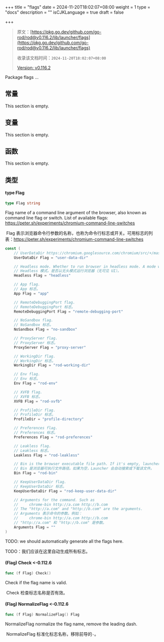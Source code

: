 +++
title = "flags"
date = 2024-11-20T18:02:07+08:00
weight = 1
type = "docs"
description = ""
isCJKLanguage = true
draft = false

+++

> 原文：[https://pkg.go.dev/github.com/go-rod/rod@v0.116.2/lib/launcher/flags](https://pkg.go.dev/github.com/go-rod/rod@v0.116.2/lib/launcher/flags)
>
> 收录该文档时间：`2024-11-20T18:02:07+08:00`
>
> [Version: v0.116.2](https://pkg.go.dev/github.com/go-rod/rod@v0.116.2/lib/launcher/flags?tab=versions)

Package flags ...

## 常量

This section is empty.

## 变量

This section is empty.

## 函数

This section is empty.

## 类型

#### type Flag 

``` go
type Flag string
```

Flag name of a command line argument of the browser, also known as command line flag or switch. List of available flags: https://peter.sh/experiments/chromium-command-line-switches

​	Flag 表示浏览器命令行参数的名称，也称为命令行标志或开关。可用标志的列表：https://peter.sh/experiments/chromium-command-line-switches

``` go
const (
	// UserDataDir https://chromium.googlesource.com/chromium/src/+/master/docs/user_data_dir.md
	UserDataDir Flag = "user-data-dir"

	// Headless mode. Whether to run browser in headless mode. A mode without visible UI.
	// Headless 模式。是否以无头模式运行浏览器（无可见 UI）。
	Headless Flag = "headless"

	// App flag.
	// App 标志。
	App Flag = "app"

	// RemoteDebuggingPort flag.
	// RemoteDebuggingPort 标志。
	RemoteDebuggingPort Flag = "remote-debugging-port"

	// NoSandbox flag.
	// NoSandbox 标志。
	NoSandbox Flag = "no-sandbox"

	// ProxyServer flag.
	// ProxyServer 标志。
	ProxyServer Flag = "proxy-server"

	// WorkingDir flag.
	// WorkingDir 标志。
	WorkingDir Flag = "rod-working-dir"

	// Env flag.
	// Env 标志。
	Env Flag = "rod-env"

	// XVFB flag.
	// XVFB 标志。
	XVFB Flag = "rod-xvfb"

	// ProfileDir flag.
	// ProfileDir 标志。
	ProfileDir = "profile-directory"

	// Preferences flag.
	// Preferences 标志。
	Preferences Flag = "rod-preferences"

	// Leakless flag.
	// Leakless 标志。
	Leakless Flag = "rod-leakless"

	// Bin is the browser executable file path. If it's empty, launcher will automatically search or download the bin.
	// Bin 是浏览器可执行文件路径。如果为空，Launcher 会自动搜索或下载该文件。
	Bin Flag = "rod-bin"

	// KeepUserDataDir flag.
	// KeepUserDataDir 标志。
	KeepUserDataDir Flag = "rod-keep-user-data-dir"

	// Arguments for the command. Such as
	//     chrome-bin http://a.com http://b.com
	// The "http://a.com" and "http://b.com" are the arguments.
	// Arguments 表示命令的参数。例如：
	//     chrome-bin http://a.com http://b.com
	// "http://a.com" 和 "http://b.com" 是参数。
	Arguments Flag = ""
)
```

TODO: we should automatically generate all the flags here.

TODO：我们应该在这里自动生成所有标志。

#### (Flag) Check <-0.112.6

``` go
func (f Flag) Check()
```

Check if the flag name is valid.

​	Check 检查标志名称是否有效。

#### (Flag) NormalizeFlag <-0.112.6

``` go
func (f Flag) NormalizeFlag() Flag
```

NormalizeFlag normalize the flag name, remove the leading dash.

​	NormalizeFlag 标准化标志名称，移除前导的`-`。
